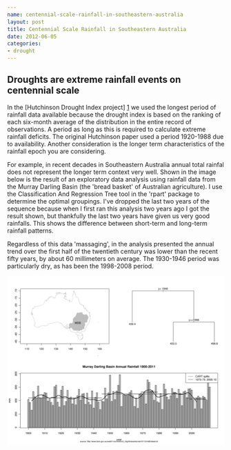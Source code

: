 ```yaml
--- 
name: centennial-scale-rainfall-in-southeastern-australia
layout: post
title: Centennial Scale Rainfall in Southeastern Australia
date: 2012-06-05
categories: 
- drought
---
```


Droughts are extreme rainfall events on centennial scale
---
In the [Hutchinson Drought Index project] [1] we used the longest period of rainfall data available because the drought index is based on the ranking of each six-month average of the distribution in the entire record of observations. A period as long as this is required to calculate extreme rainfall deficits.  The original Hutchinson paper used a period 1920-1988 due to availability.  Another consideration is the longer term characteristics of the rainfall epoch you are considering.  

For example, in recent decades in Southeastern Australia annual total rainfal does not represent the longer term context very well.  Shown in the image below is the result of an exploratory data analysis using rainfall data from the Murray Darling Basin (the 'bread basket' of Australian agriculture).  I use the Classification And Regression Tree tool in the 'rpart' package to determine the optimal groupings.  I've dropped the last two years of the sequence because when I first ran this analysis two years ago I got the result shown, but thankfully the last two years have given us very good rainfalls.  This shows the difference between short-term and long-term rainfall patterns. 

Regardless of this data 'massaging', in the analysis presented the annual trend over the first half of the twentieth century was lower than the recent fifty years, by about 60 millimeters on average. The 1930-1946 period was particularly dry, as has been the 1998-2008 period.

![plot of seaust rainfall](/images/mdb_rain19002009.jpg)

[1]: https://github.com/ivanhanigan/HutchinsonDroughtIndex "Hutchinson Drought Index project"


